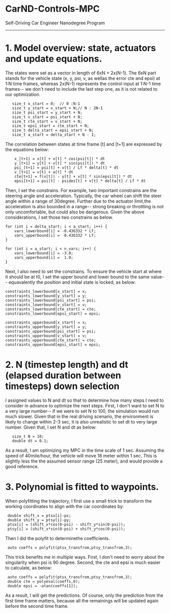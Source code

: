 # CarND-Controls-MPC
Self-Driving Car Engineer Nanodegree Program

---

# 1. Model overview: state, actuators and update equations.

The states were set as a vector in length of 6xN + 2x(N-1). The 6xN part stands for the vehicle state (x, y, psi, v, as wellas the error cte and epsi) at 1:N time frames, whereas 2x(N-1) represents the control input at 1:N-1 time frames-- we don't need to include the last step one, as it is not related to our optimization.

       size_t x_start = 0;  // 0 :N-1
       size_t y_start = x_start + N;// N : 2N-1
       size_t psi_start = y_start + N;
       size_t v_start = psi_start + N;
       size_t cte_start = v_start + N;
       size_t epsi_start = cte_start + N;
       size_t delta_start = epsi_start + N;
       size_t a_start = delta_start + N - 1;
 
 The correlation between states at time frame [t] and [t+1] are expressed by the equations below:


        x_[t+1] = x[t] + v[t] * cos(psi[t]) * dt
        y_[t+1] = y[t] + v[t] * sin(psi[t]) * dt
        psi_[t+1] = psi[t] + v[t] / Lf * delta[t] * dt
        v_[t+1] = v[t] + a[t] * dt
        cte[t+1] = f(x[t]) - y[t] + v[t] * sin(epsi[t]) * dt
        epsi[t+1] = psi[t] - psides[t] + v[t] * delta[t] / Lf * dt
 
Then, I set the constrains. For example, two important constrains are the steering angle and acceleration. Typically, the car wheel can shift the steer angle within a range of 30degree. Further due to the actuator limit,the acceleration is also bounded in a range-- strong breaking or throttling is not only uncomfortable, but could also be dangerous. Given the above considerations, I set those two constrains as below.
     
    for (int i = delta_start; i < a_start; i++) {
        vars_lowerbound[i] = -0.436332 * Lf;
        vars_upperbound[i] =  0.436332 * Lf;
    }
    
    for (int i = a_start; i < n_vars; i++) {
        vars_lowerbound[i] = -3.0;
        vars_upperbound[i] =  1.0;
    }

Next, I also need to set the constrains. To ensure the vehicle start at where it should be at t0, I set the upper bound and lower bound to the same value-- equavalently the position and initial state is locked, as below:

    constraints_lowerbound[x_start] = x;
    constraints_lowerbound[y_start] = y;
    constraints_lowerbound[psi_start] = psi;
    constraints_lowerbound[v_start] = v;
    constraints_lowerbound[cte_start] = cte;
    constraints_lowerbound[epsi_start] = epsi;
    
    constraints_upperbound[x_start] = x;
    constraints_upperbound[y_start] = y;
    constraints_upperbound[psi_start] = psi;
    constraints_upperbound[v_start] = v;
    constraints_upperbound[cte_start] = cte;
    constraints_upperbound[epsi_start] = epsi;
 
# 2. N (timestep length) and dt (elapsed duration between timesteps) down selection

I assigned values to N and dt so that to determine how many steps I need to consider in advance to optimize the next steps. First, I don't want to set N to a very large number-- if we were to set N to 100, the simulation would run much slower. Given that in the real driving scenario, the environment is likely to change within 2-3 sec, it is also unrealistic to set dt to very large number. Given that, I set N and dt as below: 

       size_t N = 10;
       double dt = 0.1;

As a result, I am optimizing my MPC in the time scale of 1 sec. Assuming the speed of 40mile/hour, the vehicle will move 18 meter within 1 sec. This is slightly less the the assumed sensor range (25 meter), and would provide a good reference.

# 3. Polynomial is fitted to waypoints.

When polyfitting the trajectory, I first use a small trick to transform the working coordinates to align with the car coordinates by: 
     
     double shift_x = ptsx[i]-px;
     double shift_y = ptsy[i]-py;
     ptsx[i] = (shift_x*cos(0-psi) - shift_y*sin(0-psi));
     ptsy[i] = (shift_x*sin(0-psi) + shift_y*cos(0-psi));


Then I did the polyfit to determinethe coefficients.

     auto coeffs = polyfit(ptsx_transfrom,ptsy_transfrom,3);

This trick benefits me in multiple ways. First, I don't need to worry about the singularity when psi is 90 degree. Second, the cte and epsi is much easier to calculate, as below:

     auto coeffs = polyfit(ptsx_transfrom,ptsy_transfrom,3);
     double cte = polyeval(coeffs,0);
     double epsi = -atan(coeffs[1]);

As a result, I will get the predictions. Of course, only the prediction from the first time frame matters, because all the remainings will be updated again before the second time frame.








